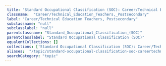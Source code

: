 ```yaml
--- 
 title: "Standard Occupational Classification (SOC): Career/Technical Education Teachers, Postsecondary" 
 classname:  "Career/Technical_Education_Teachers,_Postsecondary" 
 label: "Career/Technical Education Teachers, Postsecondary" 
 subclassname: "null" 
 subclasslabel: "null" 
 parentclassname: "Standard_Occupational_Classification_(SOC)" 
 parentclasslabel: "Standard Occupational Classification (SOC)" 
 equalentCollections: [] 
 collections: ['Standard Occupational Classification (SOC): Career/Technical Education Teachers, Postsecondary']
 aliases:  "/topic/standard-occupational-classification-soc-careertechnical-education-teachers-postsecondary"  
 searchCategory: "topic" 
---
```

